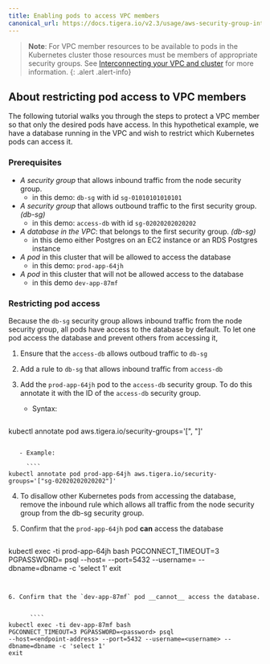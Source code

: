 ```yaml
---
title: Enabling pods to access VPC members
canonical_url: https://docs.tigera.io/v2.3/usage/aws-security-group-integration/pod-access
---
```


> **Note**: For VPC member resources to be available to pods in the Kubernetes cluster those
> resources must be members of appropriate security groups.  See
> [Interconnecting your VPC and cluster](/{{page.version}}/security/aws-security-group-integration/interconnection)
> for more information.
{: .alert .alert-info}


## About restricting pod access to VPC members
The following tutorial walks you through the steps to protect a VPC member so that only the desired pods have access. In this hypothetical example, we have a database running in the VPC and wish to restrict which Kubernetes pods can access it.

### Prerequisites
- *A security group* that allows inbound traffic from the node security group.
  - in this demo: `db-sg` with id `sg-01010101010101`
- *A security group* that allows outbound traffic to the first security group. *(db-sg)*
  - in this demo: `access-db` with id `sg-02020202020202`
- *A database in the VPC*: that belongs to the first security group. *(db-sg)*
  - in this demo either Postgres on an EC2 instance or an RDS Postgres instance
- *A pod* in this cluster that will be allowed to access the database
  - in this demo: `prod-app-64jh`
- *A pod* in this cluster that will not be allowed access to the database
  - in this demo `dev-app-87mf`


### Restricting pod access

Because the `db-sg` security group allows inbound traffic from the node security group, all pods have access to the database by default. To let one pod access the database and prevent others from accessing it,

1. Ensure that the `access-db` allows outboud traffic to `db-sg`

2. Add a rule to `db-sg` that allows inbound traffic from `access-db`

3. Add the `prod-app-64jh` pod to the `access-db` security group. To do this annotate it with the ID of the `access-db` security group.

   - Syntax:

     ````
kubectl annotate pod <pod-name> aws.tigera.io/security-groups='["<sg-id>, <sg-id>"]'
````

   - Example:

     ````
kubectl annotate pod prod-app-64jh aws.tigera.io/security-groups='["sg-02020202020202"]'
````

4. To disallow other Kubernetes pods from accessing the database, remove the inbound rule which allows all traffic from the node security group from the db-sg security group.


5. Confirm that the `prod-app-64jh` pod __can__ access the database

      ````
kubectl exec -ti prod-app-64jh bash
PGCONNECT_TIMEOUT=3 PGPASSWORD=<password> psql
--host=<endpoint-address> --port=5432 --username=<username> --dbname=dbname -c 'select 1'
exit
````


6. Confirm that the `dev-app-87mf` pod __cannot__ access the database.


      ````
kubectl exec -ti dev-app-87mf bash
PGCONNECT_TIMEOUT=3 PGPASSWORD=<password> psql
--host=<endpoint-address> --port=5432 --username=<username> --dbname=dbname -c 'select 1'
exit
````


